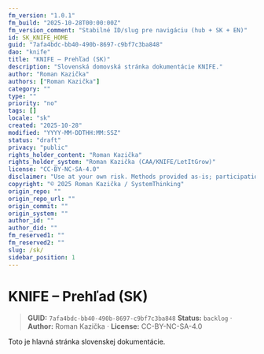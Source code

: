 ```yaml
---
fm_version: "1.0.1"
fm_build: "2025-10-28T00:00:00Z"
fm_version_comment: "Stabilné ID/slug pre navigáciu (hub + SK + EN)"
id: SK_KNIFE_HOME
guid: "7afa4bdc-bb40-490b-8697-c9bf7c3ba848"
dao: "knife"
title: "KNIFE – Prehľad (SK)"
description: "Slovenská domovská stránka dokumentácie KNIFE."
author: "Roman Kazička"
authors: ["Roman Kazička"]
category: ""
type: ""
priority: "no"
tags: []
locale: "sk"
created: "2025-10-28"
modified: "YYYY-MM-DDTHH:MM:SSZ"
status: "draft"
privacy: "public"
rights_holder_content: "Roman Kazička"
rights_holder_system: "Roman Kazička (CAA/KNIFE/LetItGrow)"
license: "CC-BY-NC-SA-4.0"
disclaimer: "Use at your own risk. Methods provided as-is; participation is voluntary and context-aware."
copyright: "© 2025 Roman Kazička / SystemThinking"
origin_repo: ""
origin_repo_url: ""
origin_commit: ""
origin_system: ""
author_id: ""
author_did: ""
fm_reserved1: ""
fm_reserved2: ""
slug: /sk/
sidebar_position: 1
---
```


# KNIFE – Prehľad (SK)
<!-- fm-visible: start -->
> **GUID:** `7afa4bdc-bb40-490b-8697-c9bf7c3ba848`
> **Status:** `backlog` · **Author:** Roman Kazička · **License:** CC-BY-NC-SA-4.0
<!-- fm-visible: end -->
Toto je hlavná stránka slovenskej dokumentácie.


